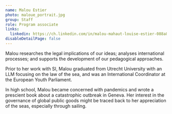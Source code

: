 ```yaml
---
name: Malou Estier
photo: maloue_portrait.jpg
group: Staff
role: Program associate
links:
  linkedin: https://ch.linkedin.com/in/malou-mahaut-louise-estier-088a87193
disableDetailPage: false
---
```

Malou researches the legal implications of our ideas; analyses international processes; and supports the development of our pedagogical approaches.

Prior to her work with SI, Malou graduated from Utrecht University with an LLM focusing on the law of the sea, and was an International Coordinator at the European Youth Parliament.

In high school, Malou became concerned with pandemics and wrote a prescient book about a catastrophic outbreak in Geneva. Her interest in the governance of global public goods might be traced back to her appreciation of the seas, especially through sailing.